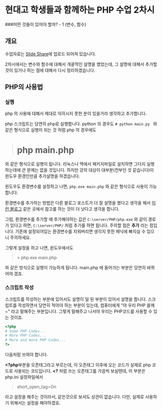 # 현대고 학생들과 함께하는 PHP 수업 2차시

###어떤 것들이 있어야 할까? - 1 (변수, 함수)

## 개요

수업자료는 [Slide Share](http://www.slideshare.net/JeongUkJae/php-2-56766121)에 업로드 되어져 있습니다.

2차시에서는 변수와 함수에 대해서 개괄적인 설명을 했었는데, 그 설명에 대해서 추가할 것이 있거나 하는 점에 대해서 다시 정리하겠습니다.

## PHP의 사용법

### 실행

php 의 사용에 대해서 제대로 익히시지 못한 분이 있을거라 생각하고 추가합니다.

php 스크립트는 당연히 php로 실행합니다. python 의 경우도 ```# python main.py ``` 와 같은 형식으로 실행이 되는 것 처럼 php 의 경우에도 

>  # php main.php
 
와 같은 형식으로 실행이 됩니다. 리눅스나 맥에서 패키지파일로 설치하면 그다지 실행하는데에 큰 문제는 없을 것입니다. 하지만 강의 대상이 대부분(전부인 것 같습니다)이 윈도우 환경인만큼 추가설명을 하겠습니다.

윈도우도 환경변수를 설정하고 나면, ```php.exe main.php``` 와 같은 형식으로 사용이 가능합니다.

환경변수를 추가하는 방법은 다른 블로그 포스트가 더 잘 설명을 했다고 생각을 해서 [이런 블로그](http://sungtg.tistory.com/788) 같은 곳에서 참고를 하는 것이 더 낫다고 생각을 합니다. 

그럼, 환경변수를 추가할 때 추가해야하는 값은 ```C:\server/PHP/php.exe``` 와 같이 경로가 있다고 하면, ```C:\server/PHP/``` 처럼 추가를 하면 됩니다. 주의할 점은 **추가** 라는 점입니다. 기존에 설정되어있는 환경변수를 지워버리면 생각지 못한 패닉에 빠지실 수 있으니 주의하세요.

그렇게 설정을 하고 나면, 윈도우에서도

> \> php.exe main.php
 
와 같은 방식으로 실행이 가능하게 됩니다. main.php 에 들어가는 부분은 당연히 바뀌어야 겠죠.

### 스크립트 작성

스크립트를 작성하는 부분에 있어서도 설명이 덜 된 부분이 있어서 설명을 합니다. 스크립트를 작성하면서 당연히 적어야 하는 부분이 있는데, 컴퓨터에게 "야 우리 PHP 쓸께~" 라고 말해주는 부분입니다. 그렇게 말해주고 나서야 우리는 PHP코드를 사용할 수 있는 것이죠.

```php
<?php
# Some PHP Codes...
# More PHP Codes...
# More and more PHP Codes...
?>
```

다음처럼 쓰여야 합니다.

**<?php**부분을 오픈태그라고 부르는데, 이 오픈태그 이후에 오는 코드가 실제로 php 코드로 사용되는 코드입니다. **<?** 처럼 쓰는 오픈태그를 가끔씩 보실텐데, 이 부분은 php.ini 설정파일에서 

> short\_open_tag=On

라고 설정을 해주는 것이라서, 같은것으로 보셔도 상관이 없습니다. 다만, 실제로 사용하기 위해서는 설정을 해야하겠죠.
